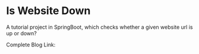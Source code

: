 # Is Website Down
A tutorial project in SpringBoot, which checks whether a given website url is up or down?

Complete Blog Link:  